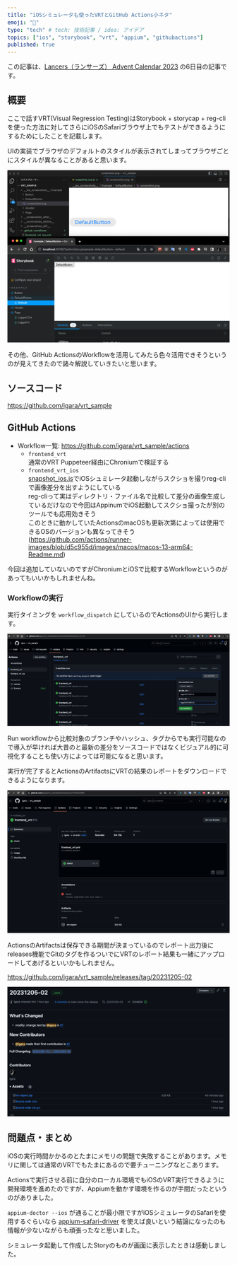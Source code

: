 ```yaml
---
title: "iOSシミュレータも使ったVRTとGitHub Actions小ネタ"
emoji: "🍎"
type: "tech" # tech: 技術記事 / idea: アイデア
topics: ["ios", "storybook", "vrt", "appium", "githubactions"]
published: true
---
```


この記事は、[Lancers（ランサーズ） Advent Calendar 2023](https://qiita.com/advent-calendar/2023/lancers) の6日目の記事です。

## 概要

ここで話すVRT(Visual Regression Testing)はStorybook + storycap + reg-cliを使った方法に対してさらにiOSのSafariブラウザ上でもテストができるようにするためにしたことを記載します。

UIの実装でブラウザのデフォルトのスタイルが表示されてしまってブラウザごとにスタイルが異なることがあると思います。

![ios_vrt_result](/images/ios_sim_vrt/ios_vrt_result.png)

その他、GitHub ActionsのWorkflowを活用してみたら色々活用できそうというのが見えてきたので諸々解説していきたいと思います。

## ソースコード

https://github.com/igara/vrt_sample

## GitHub Actions

- Workflow一覧: https://github.com/igara/vrt_sample/actions
  - `frontend_vrt`  
    通常のVRT Puppeteer経由にChroniumで検証する
  - `frontend_vrt_ios`  
    [snapshot_ios.js](https://github.com/igara/vrt_sample/blob/main/snapshot_ios.js)でiOSシュミレータ起動しながらスクショを撮りreg-cliで画像差分を出すようにしている  
    reg-cliって実はディレクトリ・ファイル名で比較して差分の画像生成しているだけなので今回はAppinumでiOS起動してスクショ撮ったが別のツールでも応用効きそう  
    このときに動かしていたActionsのmacOSも更新次第によっては使用できるOSのバージョンも異なってきそう(https://github.com/actions/runner-images/blob/d5c955d/images/macos/macos-13-arm64-Readme.md)

今回は追加していないのですがChroniumとiOSで比較するWorkflowというのがあってもいいかもしれませんね。

### Workflowの実行

実行タイミングを `workflow_dispatch` にしているのでActionsのUIから実行します。

![workflow_dispatch](/images/ios_sim_vrt/workflow_dispatch.png)

Run workflowから比較対象のブランチやハッシュ、タグからでも実行可能なので導入が早ければ大昔のと最新の差分をソースコードではなくビジュアル的に可視化することも使い方によっては可能になると思います。

実行が完了するとActionsのArtifactsにVRTの結果のレポートをダウンロードできるようになります。

![artifacts](/images/ios_sim_vrt/artifacts.png)

ActionsのArtifactsは保存できる期間が決まっているのでレポート出力後にreleases機能でGitのタグを作るついでにVRTのレポート結果も一緒にアップロードしてあげるといいかもしれません。

https://github.com/igara/vrt_sample/releases/tag/20231205-02

![releases](/images/ios_sim_vrt/releases.png)

## 問題点・まとめ

iOSの実行時間かかるのとたまにメモリの問題で失敗することがあります。メモリに関しては通常のVRTでもたまにあるので要チューニングなとこあります。

Actionsで実行させる前に自分のローカル環境でもiOSのVRT実行できるように開発環境を進めたのですが、Appiumを動かす環境を作るのが手間だったというのがありました。

`appium-doctor --ios` が通ることが最小限ですがiOSシミュレータのSafariを使用するぐらいなら [appium-safari-driver](https://github.com/appium/appium-safari-driver) を使えば良いという結論になったのも情報が少ないながらも頑張ったなと思いました。

シミュレータ起動して作成したStoryのものが画面に表示したときは感動しました。
